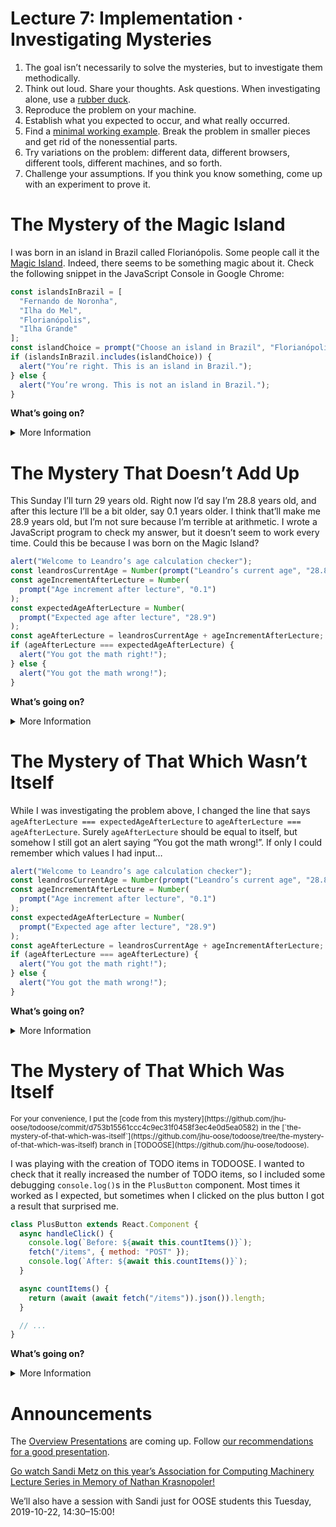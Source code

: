 # Lecture 7: Implementation · Investigating Mysteries

1. The goal isn’t necessarily to solve the mysteries, but to investigate them methodically.
2. Think out loud. Share your thoughts. Ask questions. When investigating alone, use a [rubber duck](https://en.wikipedia.org/wiki/Rubber_duck_debugging).
3. Reproduce the problem on your machine.
4. Establish what you expected to occur, and what really occurred.
5. Find a [minimal working example](https://en.wikipedia.org/wiki/Minimal_working_example). Break the problem in smaller pieces and get rid of the nonessential parts.
6. Try variations on the problem: different data, different browsers, different tools, different machines, and so forth.
7. Challenge your assumptions. If you think you know something, come up with an experiment to prove it.

# The Mystery of the Magic Island

I was born in an island in Brazil called Florianópolis. Some people call it the [Magic Island](http://placestovisitbrazil.com/florianopolis-magic-island/). Indeed, there seems to be something magic about it. Check the following snippet in the JavaScript Console in Google Chrome:

```javascript
const islandsInBrazil = [
  "Fernando de Noronha",
  "Ilha do Mel",
  "Florianópolis",
  "Ilha Grande"
];
const islandChoice = prompt("Choose an island in Brazil", "Florianópolis");
if (islandsInBrazil.includes(islandChoice)) {
  alert("You’re right. This is an island in Brazil.");
} else {
  alert("You’re wrong. This is not an island in Brazil.");
}
```

**What’s going on?**

<details markdown="1">
<summary>More Information</summary>

[Here’s a video for you to learn more about Unicode](https://www.youtube.com/watch?v=MijmeoH9LT4&t=344s).

Different tools interpret strings in different ways:

**Chrome:** Shows both strings as equal, even when editing and moving the cursor.

**Safari:** Normalizes the string as you paste it. The example doesn’t work if you paste it into Safari’s developer tools.

**IntelliJ:** Let you put your cursor _in the middle of_ the character with a combining accent!

**Visual Studio Code:** Takes two presses of the right arrow to move the cursor over the character with a combining accent.

Some tools to work with strings in JavaScript:

**Break a string apart into characters:** [`Array.from()`](https://developer.mozilla.org/en-US/docs/Web/JavaScript/Reference/Global_Objects/Array/from).

**See the Unicode code point of a character:** [`codePointAt()`](https://developer.mozilla.org/en-US/docs/Web/JavaScript/Reference/Global_Objects/String/codePointAt).

Bringing `Array.from()` and `codePointAt()` together, we have:

```javascript
> Array.from("Florianópolis").map(s => s.codePointAt(0))
[70, 108, 111, 114, 105, 97, 110, 111, 769, 112, 111, 108, 105, 115]
> Array.from("Florianópolis").map(s => s.codePointAt(0))
[70, 108, 111, 114, 105, 97, 110, 243, 112, 111, 108, 105, 115]
```

**Normalization:** [`normalize()`](https://developer.mozilla.org/en-US/docs/Web/JavaScript/Reference/Global_Objects/String/normalize).

</details>

# The Mystery That Doesn’t Add Up

This Sunday I’ll turn 29 years old. Right now I’d say I’m 28.8 years old, and after this lecture I’ll be a bit older, say 0.1 years older. I think that’ll make me 28.9 years old, but I’m not sure because I’m terrible at arithmetic. I wrote a JavaScript program to check my answer, but it doesn’t seem to work every time. Could this be because I was born on the Magic Island?

```javascript
alert("Welcome to Leandro’s age calculation checker");
const leandrosCurrentAge = Number(prompt("Leandro’s current age", "28.8"));
const ageIncrementAfterLecture = Number(
  prompt("Age increment after lecture", "0.1")
);
const expectedAgeAfterLecture = Number(
  prompt("Expected age after lecture", "28.9")
);
const ageAfterLecture = leandrosCurrentAge + ageIncrementAfterLecture;
if (ageAfterLecture === expectedAgeAfterLecture) {
  alert("You got the math right!");
} else {
  alert("You got the math wrong!");
}
```

**What’s going on?**

<details markdown="1">
<summary>More Information</summary>

Floating points may be imprecise, but they’re _way_ faster. That’s why we use them.

See <https://0.30000000000000004.com> for more on this topic.

When writing automated tests, you almost never want to assert that two floating point numbers are [equal](https://junit.org/junit5/docs/5.0.1/api/org/junit/jupiter/api/Assertions.html#assertEquals-float-float-); you almost always want to assert that they are equal within a given [range (what the JUnit documentation calls a `delta`)](https://junit.org/junit5/docs/5.0.1/api/org/junit/jupiter/api/Assertions.html#assertEquals-float-float-float-).

If you don’t want the imprecision of floating points and don’t care about your program being slower, you can use arbitrary precision arithmetic, for example, the `BigDecimal`s in Java and libraries such as [`decimal.js`](http://mikemcl.github.io/decimal.js/) in JavaScript.

Watch [this short talk](https://www.destroyallsoftware.com/talks/wat) on other quirks of JavaScript, including things like:

```javascript
"Leandro " + 1;
"Leandro " - 1;
5 / 0;
0 / 0;
0 ** 0;
[] + [];
[] + {};
({} + []);
({} + {});

const islandsInBrazil = [
  "Fernando de Noronha",
  "Ilha do Mel",
  "Florianópolis",
  "Ilha Grande"
];
islandsInBrazil[1000];

const pieRankings = {
  apple: 9,
  pumpkin: 7,
  raspberry: 10
};
pieRankings.banana;
pieRankings["banana"];

try {
  undefinedVariable;
} catch {}

try {
  pieRankings();
} catch {}
```

</details>

# The Mystery of That Which Wasn’t Itself

While I was investigating the problem above, I changed the line that says `ageAfterLecture === expectedAgeAfterLecture` to `ageAfterLecture === ageAfterLecture`. Surely `ageAfterLecture` should be equal to itself, but somehow I still got an alert saying “You got the math wrong!”. If only I could remember which values I had input…

```javascript
alert("Welcome to Leandro’s age calculation checker");
const leandrosCurrentAge = Number(prompt("Leandro’s current age", "28.8"));
const ageIncrementAfterLecture = Number(
  prompt("Age increment after lecture", "0.1")
);
const expectedAgeAfterLecture = Number(
  prompt("Expected age after lecture", "28.9")
);
const ageAfterLecture = leandrosCurrentAge + ageIncrementAfterLecture;
if (ageAfterLecture === ageAfterLecture) {
  alert("You got the math right!");
} else {
  alert("You got the math wrong!");
}
```

**What’s going on?**

<details markdown="1">
<summary>More Information</summary>

Some ways to produce not-a-number (`NaN`) in JavaScript:

```javascript
Number("Not a Number");
0 / 0; // (A nonzero number divided by zero produces ‘Infinity’)
Infinity / Infinity;
NaN + 1; // And other operations with a NaN
"Hi" - 1; // And other operations that don’t make sense, like ‘[] / {}’
```

</details>

# The Mystery of That Which Was Itself

<small>
For your convenience, I put the [code from this mystery](https://github.com/jhu-oose/todoose/commit/d753b15561ccc4c9ec31f0458f3ec4e0d5ea0582) in the [`the-mystery-of-that-which-was-itself`](https://github.com/jhu-oose/todoose/tree/the-mystery-of-that-which-was-itself) branch in [TODOOSE](https://github.com/jhu-oose/todoose).
</small>

I was playing with the creation of TODO items in TODOOSE. I wanted to check that it really increased the number of TODO items, so I included some debugging `console.log()`s in the `PlusButton` component. Most times it worked as I expected, but sometimes when I clicked on the plus button I got a result that surprised me.

```javascript
class PlusButton extends React.Component {
  async handleClick() {
    console.log(`Before: ${await this.countItems()}`);
    fetch("/items", { method: "POST" });
    console.log(`After: ${await this.countItems()}`);
  }

  async countItems() {
    return (await (await fetch("/items")).json()).length;
  }

  // ...
}
```

**What’s going on?**

<details markdown="1">
<summary>More Information</summary>

We ran into a problem like this [when building TODOOSE](/todoose).

</details>

# Announcements

The [Overview Presentations](/group-projects#presentations) are coming up. Follow [our recommendations for a good presentation](/group-projects#recommendations-for-a-good-presentation).

[Go watch Sandi Metz on this year’s Association for Computing Machinery Lecture Series in Memory of Nathan Krasnopoler!](https://www.cs.jhu.edu/news-events/association-for-computing-machinery-lecture-in-memory-of-nathan-krasnopoler/)

We’ll also have a session with Sandi just for OOSE students this Tuesday, 2019-10-22, 14:30–15:00!

